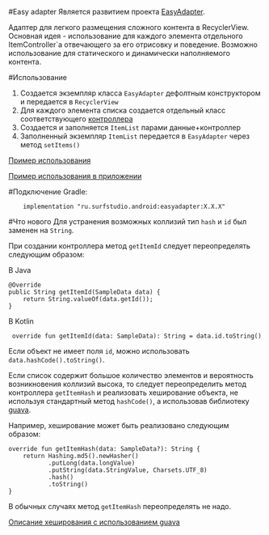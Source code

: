#Easy adapter
Является развитием проекта [EasyAdapter](https://github.com/MaksTuev/EasyAdapter).

Адаптер для легкого размещения сложного контента в RecyclerView. 
Основная идея - использование для каждого элемента отдельного ItemController`a отвечающего за его отрисовку и поведение.
Возможно использование для статического и динамически наполняемого контента.

#Использование
1. Создается экземпляр класса `EasyAdapter` дефолтным конструктором и передается в `RecyclerView`
2. Для каждого элемента списка создается отдельный класс соответствующего [контроллера](src/main/java/ru/surfstudio/android/easyadapter/controller)
3. Создается и заполняется `ItemList` парами данные+контроллер
4. Заполненный экземпляр `ItemList` передается в `EasyAdapter` через метод `setItems()`

[Пример использования](../easyadapter-sample)

[Пример использования в приложении](../network-sample)

#Подключение
Gradle:
```
    implementation "ru.surfstudio.android:easyadapter:X.X.X"
```

#Что нового
Для устранения возможных коллизий тип ```hash``` и ```id``` был заменен на ```String```.

При создании контроллера метод ```getItemId``` следует переопределять следующим образом:

В Java
```
@Override
public String getItemId(SampleData data) {
    return String.valueOf(data.getId());
}
```

В Kotlin
```
 override fun getItemId(data: SampleData): String = data.id.toString()
```

Если объект не имеет поля ```id```, можно использовать ```data.hashCode().toString()```.

Если список содержит большое количество элементов и вероятность возникновения коллизий высока,
то следует переопределить метод контроллера ```getItemHash``` и реализовать хеширование объекта,
не используя стандартный метод ```hashCode()```, а использовав библиотеку [guava](https://github.com/google/guava).

Например, хеширование может быть реализовано следующим образом:
```
override fun getItemHash(data: SampleData?): String {
    return Hashing.md5().newHasher()
           .putLong(data.longValue)
           .putString(data.StringValue, Charsets.UTF_8)
           .hash()
           .toString()
}
```

В обычных случаях метод ```getItemHash``` переопределять не надо.

[Описание хеширования с использованием guava](https://github.com/google/guava/wiki/HashingExplained)